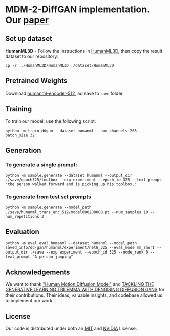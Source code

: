 # MDM-2-DiffGAN implementation. Our [paper](https://github.com/CAP6412-Group-4/mdm-2-ddgan-report) #


## Set up dataset ##
**HumanML3D** - Follow the instructions in [HumanML3D](https://github.com/EricGuo5513/HumanML3D.git),
then copy the result dataset to our repository:

```shell
cp -r ../HumanML3D/HumanML3D ./dataset/HumanML3D
```

## Pretrained Weights ##
Download [humanml-encoder-512](https://drive.google.com/file/d/1PE0PK8e5a5j-7-Xhs5YET5U5pGh0c821/view?usp=sharing), ad save to 
```save``` folder.

## Training ##
To train our model, use the following script.

```shell
python -m train_ddgan --dataset humanml --num_channels 263 --batch_size 32
```

## Generation ##

### To generate a single prompt:
```shell
python -m sample.generate --dataset humanml --output_dir ./save/epoch325/toolbox --exp experiment --epoch_id 325 --text_prompt "the person walked forward and is picking up his toolbox."
```

### To generate from test set prompts

```shell
python -m sample.generate --model_path ./save/humanml_trans_enc_512/model000200000.pt --num_samples 10 --num_repetitions 3
```
## Evaluation ##

```shell
python -m eval.eval_humanml --dataset humanml --model_path saved_info/dd-gan/humanml/experiment/netG_325 --eval_mode mm_short --output_dir ./save --exp experiment --epoch_id 325 --node_rank 0 --text_prompt "A person jumping"
```

## Acknowledgements ##

We want to thank ["Human Motion Diffusion Model"](https://arxiv.org/pdf/2209.14916.pdf) and 
[TACKLING THE GENERATIVE LEARNING TRILEMMA WITH DENOISING DIFFUSION GANS](https://arxiv.org/pdf/2112.07804.pdf) for their contributions. Their ideas,
valuable insights, and codebase allowed us to implement our work.

## License ##

Our code is distributed under both an [MIT](https://github.com/CAP6412-Group-4/denoising-diffusion-gan/blob/main/LICENSE) and [NVIDIA](https://github.com/CAP6412-Group-4/denoising-diffusion-gan/blob/main/LICENSE) License.